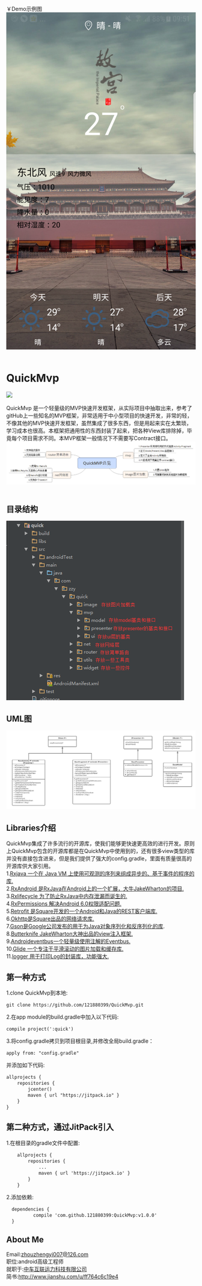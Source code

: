 ￥Demo示例图
![](https://github.com/121880399/QuickMvp/raw/master/doc/demoImg.png)  

# QuickMvp
[![](https://jitpack.io/v/121880399/QuickMvp.svg)](https://jitpack.io/#121880399/QuickMvp)<br>

QuickMvp 是一个轻量级的MVP快速开发框架，从实际项目中抽取出来，参考了gitHub上一些知名的MVP框架，非常适用于中小型项目的快速开发，非常的轻，不像其他的MVP快速开发框架，虽然集成了很多东西，但是用起来实在太繁琐，学习成本也很高。本框架把通用性的东西封装了起来，把各种View库排除掉，毕竟每个项目需求不同。本MVP框架一般情况下不需要写Contract接口。
![](https://github.com/121880399/QuickMvp/raw/master/doc/QuickMVP.png)  


## 目录结构

![](https://github.com/121880399/QuickMvp/raw/master/doc/menu.png)  

## UML图

![](https://github.com/121880399/QuickMvp/raw/master/doc/QuickMvpUML.png) 

## Libraries介绍

QuickMvp集成了许多流行的开源库，使我们能够更快速更高效的进行开发。原则上QuickMvp包含的开源库都是在QuickMvp中使用到的，还有很多view类型的库并没有直接包含进来，但是我们提供了强大的config.gradle，里面有质量很高的开源库供大家引用。<br> 
1.[Rxjava 一个在 Java VM 上使用可观测的序列来组成异步的、基于事件的程序的库.](https://github.com/ReactiveX/RxJava)<br> 
2.[RxAndroid 是RxJava在Android上的一个扩展，大牛JakeWharton的项目.](https://github.com/ReactiveX/RxAndroid)<br> 
3.[Rxlifecycle 为了防止RxJava中内存泄漏而诞生的.](https://github.com/trello/RxLifecycle)<br>
4.[RxPermissions 解决Android 6.0权限适配问题.](https://github.com/tbruyelle/RxPermissions)<br> 
5.[Retrofit 是Square开发的一个Android和Java的REST客户端库.](https://github.com/square/retrofit)<br> 
6.[Okhttp是Square出品的网络请求库.](https://github.com/square/okhttp)<br> 
7.[Gson是Google公司发布的用于为Java对象序列化和反序列化的库](https://github.com/google/gson).<br> 
8.[Butterknife JakeWharton大神出品的view注入框架.](https://github.com/JakeWharton/butterknife)<br> 
9.[Androideventbus一个轻量级使用注解的Eventbus.](https://github.com/hehonghui/AndroidEventBus)<br> 
10.[Glide 一个专注于平滑滚动的图片加载和缓存库.](https://github.com/bumptech/glide)<br> 
11.[logger 用于打印Log的封装库，功能强大.](https://github.com/orhanobut/logger)<br> 

## 第一种方式<br>
1.clone QuickMvp到本地:<br>
```
git clone https://github.com/121880399/QuickMvp.git
```

2.在app module的build.gradle中加入以下代码:<br>
```
compile project(':quick')
```

3.将config.gradle拷贝到项目根目录,并修改全局build.gradle：<br>
```
apply from: "config.gradle"
```
并添加如下代码:<br>
```
allprojects {
    repositories {
        jcenter()
        maven { url "https://jitpack.io" }
    }
}
```

## 第二种方式，通过JitPack引入<br>
1.在根目录的gradle文件中配置:<br>
```
	allprojects {
		repositories {
			...
			maven { url 'https://jitpack.io' }
		}
	}
  ```
  2.添加依赖:<br>
  ```
  	dependencies {
	        compile 'com.github.121880399:QuickMvp:v1.0.0'
	}
  ```
## About Me
Email:zhouzhengyi007@126.com<br>
职位:android高级工程师<br>
就职于:[中车互联运力科技有限公司](http://www.unitransdata.com/)<br>
简书:http://www.jianshu.com/u/ff764c6c19e4
